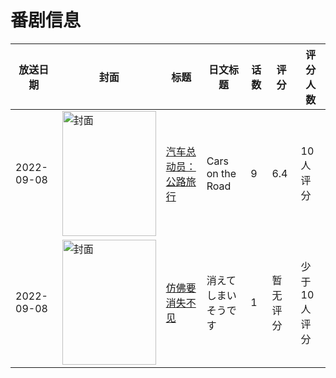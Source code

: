 # 番剧信息

|放送日期|封面|标题|日文标题|话数|评分|评分人数|
|---|---|---|---|---|---|---|
|2022-09-08|<img src="https://lain.bgm.tv/pic/cover/c/fb/14/394365_WA2I8.jpg" alt="封面" style="width:150px;height:200px;object-fit:cover;">|[汽车总动员：公路旅行](https://bangumi.tv/subject/394365)|Cars on the Road|9|6.4|10人评分|
|2022-09-08|<img src="https://lain.bgm.tv/pic/cover/c/40/dc/531653_E5JkB.jpg" alt="封面" style="width:150px;height:200px;object-fit:cover;">|[仿佛要消失不见](https://bangumi.tv/subject/531653)|消えてしまいそうです|1|暂无评分|少于10人评分|

